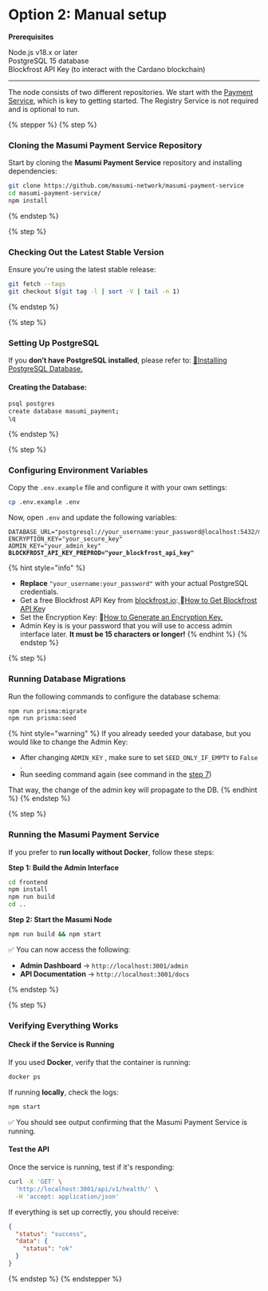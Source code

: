 # Option 2: Manual setup

**Prerequisites**

Node.js v18.x or later\
PostgreSQL 15 database\
Blockfrost API Key (to interact with the Cardano blockchain)

***

The node consists of two different repositories. We start with the [Payment Service](https://github.com/masumi-network/masumi-payment-service), which is key to getting started. The Registry Service is not required and is optional to run.

{% stepper %}
{% step %}
### **Cloning the Masumi Payment Service Repository**

Start by cloning the **Masumi Payment Service** repository and installing dependencies:

```bash
git clone https://github.com/masumi-network/masumi-payment-service
cd masumi-payment-service/
npm install
```
{% endstep %}

{% step %}
### **Checking Out the Latest Stable Version**

Ensure you're using the latest stable release:

```bash
git fetch --tags
git checkout $(git tag -l | sort -V | tail -n 1)
```
{% endstep %}

{% step %}
### **Setting Up PostgreSQL**

If you **don’t have PostgreSQL installed**, please refer to:  [🔗Installing PostgreSQL Database.](../../installing-postgresql-database.md)

#### **Creating the Database:**

```bash
psql postgres
create database masumi_payment;
\q
```
{% endstep %}

{% step %}
### **Configuring Environment Variables**

Copy the `.env.example` file and configure it with your own settings:

```bash
cp .env.example .env
```

Now, open `.env` and update the following variables:

<pre class="language-ini"><code class="lang-ini">DATABASE_URL="postgresql://your_username:your_password@localhost:5432/masumi_payment
ENCRYPTION_KEY="your_secure_key"
ADMIN_KEY="your_admin_key"
<strong>BLOCKFROST_API_KEY_PREPROD="your_blockfrost_api_key"
</strong></code></pre>

{% hint style="info" %}
* **Replace** `"your_username:your_password"` with your actual PostgreSQL credentials.
* Get a free Blockfrost API Key from [blockfrost.io](https://blockfrost.io):[ ](../../get-blockfrost-api-key.md)🔗[How to Get Blockfrost API Ke](../../get-blockfrost-api-key.md)y
* Set the Encryption Key: 🔗[How to Generate an Encryption Key.](../../generate-an-encryption-key.md)
* Admin Key is is your password that you will use to access admin interface later. **It must be 15 characters or longer!**
{% endhint %}
{% endstep %}

{% step %}
### **Running Database Migrations**

Run the following commands to configure the database schema:

```bash
npm run prisma:migrate
npm run prisma:seed
```

{% hint style="warning" %}
If you already seeded your database, but you would like to change the Admin Key:

* After changing `ADMIN_KEY` , make sure to set `SEED_ONLY_IF_EMPTY`  to `False` .
* Run seeding command again (see command in the [step 7](option-2-manual-setup.md#id-7.-running-database-migrations))&#x20;

That way, the change of the admin key will propagate to the DB.&#x20;
{% endhint %}
{% endstep %}

{% step %}
### **Running the Masumi Payment Service**

If you prefer to **run locally without Docker**, follow these steps:

**Step 1: Build the Admin Interface**

```bash
cd frontend
npm install
npm run build
cd ..
```

**Step 2: Start the Masumi Node**

```bash
npm run build && npm start
```

✅ You can now access the following:

* **Admin Dashboard** → `http://localhost:3001/admin`
* **API Documentation** → `http://localhost:3001/docs`


{% endstep %}

{% step %}
### **Verifying Everything Works**

#### **Check if the Service is Running**

If you used **Docker**, verify that the container is running:

```bash
docker ps
```

If running **locally**, check the logs:

```bash
npm start
```

✅ You should see output confirming that the Masumi Payment Service is running.

#### **Test the API**

Once the service is running, test if it's responding:

```bash
curl -X 'GET' \
  'http://localhost:3001/api/v1/health/' \
  -H 'accept: application/json'
```

If everything is set up correctly, you should receive:

```json
{
  "status": "success",
  "data": {
    "status": "ok"
  }
}
```
{% endstep %}
{% endstepper %}

